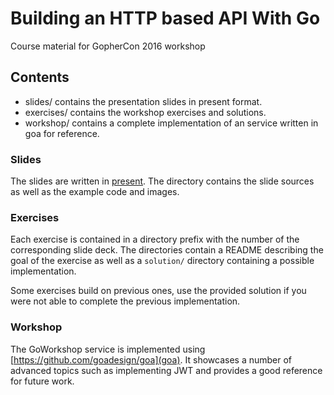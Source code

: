 # Building an HTTP based API With Go

Course material for GopherCon 2016 workshop

## Contents

* slides/ contains the presentation slides in present format.
* exercises/ contains the workshop exercises and solutions.
* workshop/ contains a complete implementation of an service written in goa for reference.

### Slides

The slides are written in [present](https://godoc.org/golang.org/x/tools/present). The directory
contains the slide sources as well as the example code and images.

### Exercises

Each exercise is contained in a directory prefix with the number of the corresponding slide deck.
The directories contain a README describing the goal of the exercise as well as a `solution/`
directory containing a possible implementation.

Some exercises build on previous ones, use the provided solution if you were not able to complete
the previous implementation.

### Workshop

The GoWorkshop service is implemented using [https://github.com/goadesign/goa](goa). It showcases a
number of advanced topics such as implementing JWT and provides a good reference for future work.
